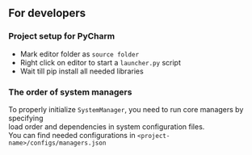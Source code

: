 ## For developers

### Project setup for PyCharm
* Mark editor folder as `source folder`
* Right click on editor to start a `launcher.py` script
* Wait till pip install all needed libraries


### The order of system managers
To properly initialize `SystemManager`, you need to run core managers by specifying<br> load order and 
dependencies in system configuration files.<br>
You can find needed configurations in `<project-name>/configs/managers.json`

